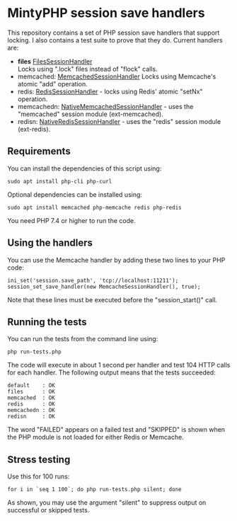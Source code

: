 # MintyPHP session save handlers

This repository contains a set of PHP session save handlers that support locking. I also contains a test suite to prove that they do. Current handlers are:

- **files**
  [FilesSessionHandler](src/FilesSessionHandler.php)  
  Locks using ".lock" files instead of "flock" calls.
- memcached: [MemcachedSessionHandler](src/MemcachedSessionHandler.php)
  Locks using Memcache's atomic "add" operation.
- redis: [RedisSessionHandler](src/RedisSessionHandler.php) - locks using Redis' atomic "setNx" operation.
- memcachedn: [NativeMemcachedSessionHandler](src/NativeMemcachedSessionHandler.php) - uses the "memcached" session module (ext-memcached).
- redisn: [NativeRedisSessionHandler](src/NativeRedisSessionHandler.php) - uses the "redis" session module (ext-redis).

## Requirements

You can install the dependencies of this script using:

    sudo apt install php-cli php-curl

Optional dependencies can be installed using:

    sudo apt install memcached php-memcache redis php-redis

You need PHP 7.4 or higher to run the code.

## Using the handlers

You can use the Memcache handler by adding these two lines to your PHP code:

    ini_set('session.save_path', 'tcp://localhost:11211');
    session_set_save_handler(new MemcacheSessionHandler(), true);

Note that these lines must be executed before the "session_start()" call.

## Running the tests

You can run the tests from the command line using:

    php run-tests.php

The code will execute in about 1 second per handler and test 104 HTTP calls for each handler. The following output means that the tests succeeded:

    default    : OK
    files      : OK
    memcached  : OK
    redis      : OK
    memcachedn : OK
    redisn     : OK

The word "FAILED" appears on a failed test and "SKIPPED" is shown when the PHP module is not loaded for either Redis or Memcache.

## Stress testing

Use this for 100 runs:

    for i in `seq 1 100`; do php run-tests.php silent; done

As shown, you may use the argument "silent" to suppress output on successful or skipped tests.

